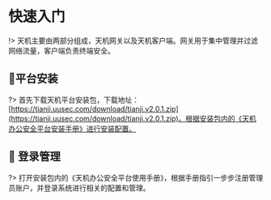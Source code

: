 # 快速入门

!> 天机主要由两部分组成，天机网关以及天机客户端。网关用于集中管理并过滤网络流量，客户端负责终端安全。



##  :lemon:平台安装 <!-- {docsify-ignore} -->
?> 首先下载天机平台安装包，下载地址： [https://tianji.uusec.com/download/tianji.v2.0.1.zip](https://tianji.uusec.com/download/tianji.v2.0.1.zip)。根据安装包内的《天机办公安全平台安装手册》进行安装配置。



##  :melon: 登录管理<!-- {docsify-ignore} -->

?> 打开安装包内的《天机办公安全平台使用手册》，根据手册指引一步步注册管理员账户，并登录系统进行相关的配置和管理。









